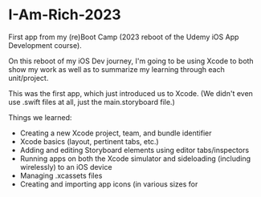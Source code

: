 # I-Am-Rich-2023
First app from my (re)Boot Camp (2023 reboot of the Udemy iOS App Development course). 

On this reboot of my iOS Dev journey, I'm going to be using Xcode to both show my work as well as to summarize my learning through each unit/project. 

This was the first app, which just introduced us to Xcode. (We didn't even use .swift files at all, just the main.storyboard file.)

Things we learned: 
* Creating a new Xcode project, team, and bundle identifier
* Xcode basics (layout, pertinent tabs, etc.)
* Adding and editing Storyboard elements using editor tabs/inspectors
* Running apps on both the Xcode simulator and sideloading (including wirelessly) to an iOS device
* Managing .xcassets files
* Creating and importing app icons (in various sizes for 





